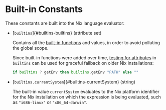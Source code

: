 # Built-in Constants

These constants are built into the Nix language evaluator:

- [`builtins`]{#builtins-builtins} (attribute set)

  Contains all the [built-in functions](./builtins.md) and values, in order to avoid polluting the global scope.

  Since built-in functions were added over time, [testing for attributes](./operators.md#has-attribute) in `builtins` can be used for graceful fallback on older Nix installations:

  ```nix
  if builtins ? getEnv then builtins.getEnv "PATH" else ""
  ```

- [`builtins.currentSystem`]{#builtins-currentSystem} (string)

  The built-in value `currentSystem` evaluates to the Nix platform
  identifier for the Nix installation on which the expression is being
  evaluated, such as `"i686-linux"` or `"x86_64-darwin"`.
